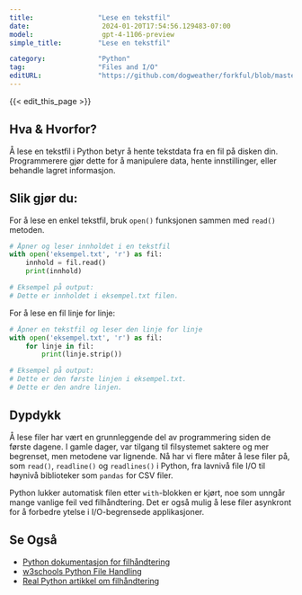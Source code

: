 ```yaml
---
title:                "Lese en tekstfil"
date:                  2024-01-20T17:54:56.129483-07:00
model:                 gpt-4-1106-preview
simple_title:         "Lese en tekstfil"

category:             "Python"
tag:                  "Files and I/O"
editURL:              "https://github.com/dogweather/forkful/blob/master/content/no/python/reading-a-text-file.md"
---
```


{{< edit_this_page >}}

## Hva & Hvorfor?
Å lese en tekstfil i Python betyr å hente tekstdata fra en fil på disken din. Programmerere gjør dette for å manipulere data, hente innstillinger, eller behandle lagret informasjon.

## Slik gjør du:
For å lese en enkel tekstfil, bruk `open()` funksjonen sammen med `read()` metoden.

```python
# Åpner og leser innholdet i en tekstfil
with open('eksempel.txt', 'r') as fil:
    innhold = fil.read()
    print(innhold)

# Eksempel på output:
# Dette er innholdet i eksempel.txt filen.
```

For å lese en fil linje for linje:

```python
# Åpner en tekstfil og leser den linje for linje
with open('eksempel.txt', 'r') as fil:
    for linje in fil:
        print(linje.strip())

# Eksempel på output:
# Dette er den første linjen i eksempel.txt.
# Dette er den andre linjen.
```

## Dypdykk
Å lese filer har vært en grunnleggende del av programmering siden de første dagene. I gamle dager, var tilgang til filsystemet saktere og mer begrenset, men metodene var lignende. Nå har vi flere måter å lese filer på, som `read()`, `readline()` og `readlines()` i Python, fra lavnivå file I/O til høynivå biblioteker som `pandas` for CSV filer.

Python lukker automatisk filen etter `with`-blokken er kjørt, noe som unngår mange vanlige feil ved filhåndtering. Det er også mulig å lese filer asynkront for å forbedre ytelse i I/O-begrensede applikasjoner.

## Se Også
- [Python dokumentasjon for filhåndtering](https://docs.python.org/3/tutorial/inputoutput.html#reading-and-writing-files)
- [w3schools Python File Handling](https://www.w3schools.com/python/python_file_handling.asp)
- [Real Python artikkel om filhåndtering](https://realpython.com/read-write-files-python/)
